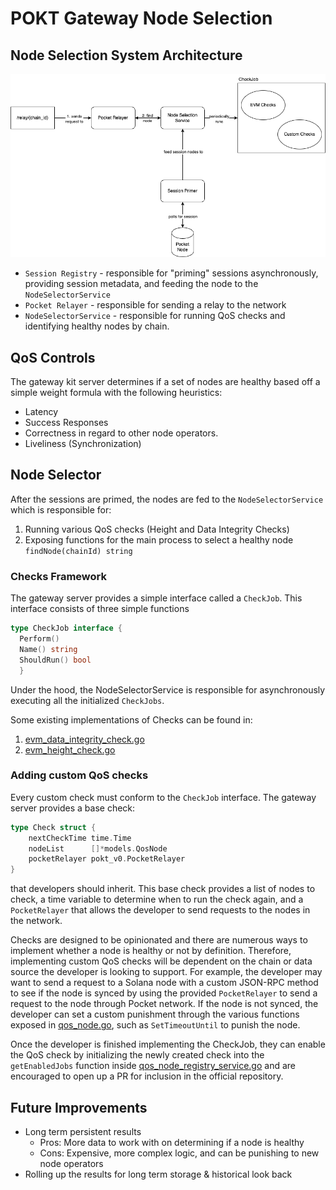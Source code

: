 # POKT Gateway Node Selection

## Node Selection System Architecture
![gateway-server-node-selection-system.png](resources%2Fgateway-server-node-selection-system.png)
- `Session Registry` - responsible for "priming" sessions asynchronously, providing session metadata, and feeding the node to the `NodeSelectorService`
- `Pocket Relayer` - responsible for sending a relay to the network
- `NodeSelectorService` - responsible for running QoS checks and identifying healthy nodes by chain.

## QoS Controls

The gateway kit server determines if a set of nodes are healthy based off a simple weight formula with the following
heuristics:

- Latency
- Success Responses
- Correctness in regard to other node operators.
- Liveliness (Synchronization)

## Node Selector
After the sessions are primed, the nodes are fed to the `NodeSelectorService` which is responsible for:
1. Running various QoS checks (Height and Data Integrity Checks)
2. Exposing functions for the main process to select a healthy node `findNode(chainId) string`

### Checks Framework
The gateway server provides a simple interface called a `CheckJob`. This interface consists of three simple functions
```go
type CheckJob interface {
  Perform()
  Name() string
  ShouldRun() bool
  }
```
Under the hood, the NodeSelectorService is responsible for asynchronously executing all the initialized `CheckJobs`.

Some existing implementations of Checks can be found in:
1. [evm_data_integrity_check.go](..%2Finternal%2Fqos_node_registry%2Fchecks%2Fevm_data_integrity_check.go)
2. [evm_height_check.go](..%2Finternal%2Fqos_node_registry%2Fchecks%2Fevm_height_check.go)

### Adding custom QoS checks

Every custom check must conform to the `CheckJob` interface. The gateway server provides a base check:
```go
type Check struct {
	nextCheckTime time.Time
	nodeList      []*models.QosNode
	pocketRelayer pokt_v0.PocketRelayer
}
```
that developers should inherit. This base check provides a list of nodes to check, a time variable to determine when to run the check again, and a `PocketRelayer` that allows the developer to send requests to the nodes in the network.

Checks are designed to be opinionated and there are numerous ways to implement whether a node is healthy or not by definition. Therefore, implementing custom QoS checks will be dependent on the chain or data source the developer is looking to support.  For example, the developer may want to send a request to a Solana node with a custom JSON-RPC method to see if the node is synced by using the provided `PocketRelayer` to send a request to the node through Pocket network.
If the node is not synced, the developer can set a custom punishment through the various functions exposed in [qos_node.go](..%2Finternal%2Fqos_node_registry%2Fmodels%2Fqos_node.go), such as `SetTimeoutUntil` to punish the node.

Once the developer is finished implementing the CheckJob, they can enable the QoS check by initializing the newly created check into the `getEnabledJobs` function inside [qos_node_registry_service.go](..%2Finternal%2Fqos_node_registry%2Fqos_node_registry_service.go) and are encouraged to open up a PR for inclusion in the official repository.

## Future Improvements

- Long term persistent results
    - Pros: More data to work with on determining if a node is healthy
    - Cons: Expensive, more complex logic, and can be punishing to new node operators
- Rolling up the results for long term storage & historical look back



